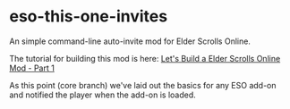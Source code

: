 # eso-this-one-invites

An simple command-line auto-invite mod for Elder Scrolls Online.

The tutorial for building this mod is here: [Let's Build a Elder Scrolls Online Mod - Part 1](/2017/08/09/ESO/build-elder-scrolls-online-mod-1/)

As this point (core branch) we've laid out the basics for any ESO add-on and notified the player when the add-on is loaded.